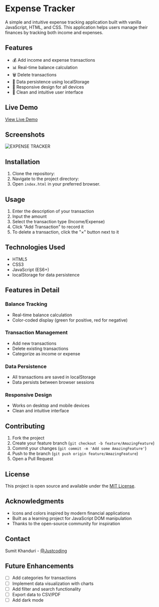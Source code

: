 # Expense Tracker

A simple and intuitive expense tracking application built with vanilla JavaScript, HTML, and CSS. This application helps users manage their finances by tracking both income and expenses.

## Features

- 💰 Add income and expense transactions
- 📊 Real-time balance calculation
- 🗑️ Delete transactions
- 💾 Data persistence using localStorage
- 📱 Responsive design for all devices
- 🎨 Clean and intuitive user interface

## Live Demo

[View Live Demo](https://costrack.netlify.app/) <!-- Add your deployed project link here -->

## Screenshots

![EXPENSE TRACKER](https://github.com/user-attachments/assets/d09886f8-e971-42c4-90cc-236cb1e566ed)


## Installation

1. Clone the repository: 
2. Navigate to the project directory:
3. Open `index.html` in your preferred browser.

## Usage

1. Enter the description of your transaction
2. Input the amount
3. Select the transaction type (Income/Expense)
4. Click "Add Transaction" to record it
5. To delete a transaction, click the "×" button next to it


## Technologies Used

- HTML5
- CSS3
- JavaScript (ES6+)
- localStorage for data persistence

## Features in Detail

### Balance Tracking
- Real-time balance calculation
- Color-coded display (green for positive, red for negative)

### Transaction Management
- Add new transactions
- Delete existing transactions
- Categorize as income or expense

### Data Persistence
- All transactions are saved in localStorage
- Data persists between browser sessions

### Responsive Design
- Works on desktop and mobile devices
- Clean and intuitive interface

## Contributing

1. Fork the project
2. Create your feature branch (`git checkout -b feature/AmazingFeature`)
3. Commit your changes (`git commit -m 'Add some AmazingFeature'`)
4. Push to the branch (`git push origin feature/AmazingFeature`)
5. Open a Pull Request

## License

This project is open source and available under the [MIT License](LICENSE).

## Acknowledgments

- Icons and colors inspired by modern financial applications
- Built as a learning project for JavaScript DOM manipulation
- Thanks to the open-source community for inspiration

## Contact

Sumit Khanduri - [@Justcoding](https://github.com/jus7coding)

## Future Enhancements

- [ ] Add categories for transactions
- [ ] Implement data visualization with charts
- [ ] Add filter and search functionality
- [ ] Export data to CSV/PDF
- [ ] Add dark mode
